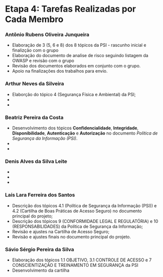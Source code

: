 # Etapa 4: Tarefas Realizadas por Cada Membro

### Antônio Rubens Oliveira Junqueira
- Elaboração de 3 (5, 6 e 8) dos 8 tópicos da PSI - rascunho inicial e finalizção com o grupo 
- Elaboração do documento de analise de risco seguindo listagem da OWASP e revisão com o grupo
- Revisão dos documentos elaborados em conjunto com o grupo.
- Apoio na finalizações dos trabalhos para envio.

### Arthur Neves da Silveira
- Elaborção do tópico 4 (Segurança Física e Ambiental) da PSI;
-
-

### Beatriz Pereira da Costa
- Desenvolvimento dos tópicos **Confidencialidade**, **Integridade**, **Disponibilidade**, **Autenticação** e **Autorização** no documento *Política de Segurança da Informação (PSI)*.
-
-

### Denis Alves da Silva Leite
-
-
-

### Laís Lara Ferreira dos Santos
- Descrição dos tópicos 4.1 (Política de Segurança da Informação (PSI)) e 4.2 (Cartilha de Boas Práticas de Acesso Seguro) no documento principal do projeto;
- Descrição dos tópicos 9 (CONFORMIDADE LEGAL E REGULATÓRIA) e 10 (RESPONSABILIDADES) da Política de Segurança da Informação;
- Revisão e ajustes na Cartilha de Acesso Seguro;
- Revisão e ajustes finais no documento principal do projeto.

### Sávio Sérgio Pereira da Silva
- Elaboração dos tópicos 1.1 OBJETIVO, 3.1 CONTROLE DE ACESSO e 7 CONSCIENTIZAÇÃO E TREINAMENTO EM SEGURANÇA da PSI
- Desenvolvimento da cartilha

